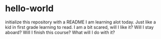# hello-world
initialize this repository with a README
I am learning alot today.  Just like a kid in first grade learning to read.  I am a bit scared,  will I like it?
Will I stay aboard?
Will I finish this course? 
What will I do with it?

